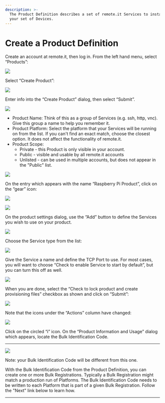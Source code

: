 ```yaml
---
description: >-
  The Product Definition describes a set of remote.it Services to install on
  your set of Devices.
---
```


# Create a Product Definition

Create an account at remote.it, then log in.  From the left hand menu, select “Products”:

![](../../.gitbook/assets/image%20%2896%29.png)

Select “Create Product”:

![](../../.gitbook/assets/image%20%2873%29.png)

Enter info into the “Create Product” dialog, then select “Submit”.

![](../../.gitbook/assets/image%20%28144%29.png)

* Product Name: Think of this as a group of Services \(e.g. ssh, http, vnc\).  Give this group a name to help you remember it.
* Product Platform: Select the platform that your Services will be running on from the list.  If you can't find an exact match, choose the closest option.  It does not affect the functionality of remote.it.
* Product Scope: 
  * Private - this Product is only visible in your account.
  * Public - visible and usable by all remote.it accounts
  * Unlisted - can be used in multiple accounts, but does not appear in the "Public" list.

![](../../.gitbook/assets/image%20%28408%29.png)

On the entry which appears with the name “Raspberry Pi Product”, click on the “gear” icon:

![](../../.gitbook/assets/image%20%2871%29.png)

![](../../.gitbook/assets/image%20%28265%29.png)

On the product settings dialog, use the “Add” button to define the Services you wish to use on your product.  

![](../../.gitbook/assets/image%20%28324%29.png)

Choose the Service type from the list:

![](../../.gitbook/assets/image%20%28385%29.png)

Give the Service a name and define the TCP Port to use.  For most cases, you will want to choose “Check to enable Service to start by default”, but you can turn this off as well.

![](../../.gitbook/assets/image%20%28406%29.png)

When you are done, select the “Check to lock product and create provisioning files” checkbox as shown and click on “Submit”:

![](../../.gitbook/assets/image%20%28309%29.png)

Note that the icons under the “Actions” column have changed:

![](../../.gitbook/assets/image%20%28442%29.png)

Click on the circled “i” icon.  On the “Product Information and Usage” dialog which appears, locate the Bulk Identification Code.  
****

![](../../.gitbook/assets/image%20%28314%29.png)

Note: your Bulk Identification Code will be different from this one.  

With the Bulk Identification Code from the Product Definition, you can create one or more Bulk Registrations.  Typically a Bulk Registration might match a production run of Platforms.  The Bulk Identification Code needs to be written to each Platform that is part of a given Bulk Registration.  Follow the "Next" link below to learn how.  
****

